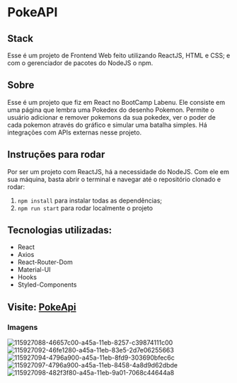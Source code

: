 # PokeAPI


## Stack
Esse é um projeto de Frontend Web feito utilizando ReactJS, HTML e CSS; 
e com o gerenciador de pacotes do NodeJS o npm.

## Sobre
Esse é um projeto que fiz em React no BootCamp Labenu.
Ele consiste em uma página que lembra uma Pokedex do desenho Pokemon. 
Permite o usuário adicionar e remover pokemons da sua pokedex, ver o poder de cada pokemon
através do gráfico e simular uma batalha simples.
Há integrações com APIs externas nesse projeto.
## Instruções para rodar
Por ser um projeto com ReactJS, há a necessidade do NodeJS. Com ele em 
sua máquina, basta abrir o terminal e navegar até o repositório clonado e 
rodar:

1. `npm install` para instalar todas as dependências;
2. `npm run start` para rodar localmente o projeto

## Tecnologias utilizadas:
- React
- Axios
- React-Router-Dom
- Material-UI
- Hooks
- Styled-Components

## Visite: [PokeApi](pokedex-number1.surge.sh)

### Imagens
![115927088-46657c00-a45a-11eb-8257-c39874111c00](https://user-images.githubusercontent.com/47368534/119565728-b11f1580-bd80-11eb-8930-eac80015c4d4.png)
![115927092-46fe1280-a45a-11eb-83e5-2d7e06255663](https://user-images.githubusercontent.com/47368534/119565731-b1b7ac00-bd80-11eb-86e9-a658262f6986.png)
![115927094-4796a900-a45a-11eb-8fd9-303690bfec6c](https://user-images.githubusercontent.com/47368534/119565733-b2504280-bd80-11eb-9e79-e77588eecab7.png)
![115927097-4796a900-a45a-11eb-8458-4a8d9d62dbde](https://user-images.githubusercontent.com/47368534/119565735-b2504280-bd80-11eb-9122-c21ea812d67a.png)
![115927098-482f3f80-a45a-11eb-9a01-7068c44644a8](https://user-images.githubusercontent.com/47368534/119565737-b2e8d900-bd80-11eb-83b7-c602acedf231.png)
